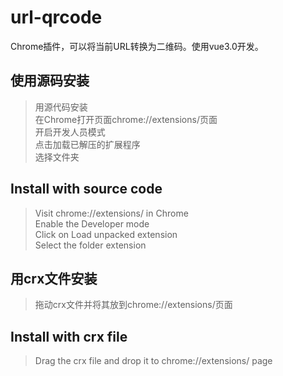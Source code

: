 # url-qrcode

Chrome插件，可以将当前URL转换为二维码。使用vue3.0开发。

## 使用源码安装

> 用源代码安装  
> 在Chrome打开页面chrome://extensions/页面  
> 开启开发人员模式  
> 点击加载已解压的扩展程序  
> 选择文件夹  

## Install with source code

> Visit chrome://extensions/ in Chrome  
> Enable the Developer mode  
> Click on Load unpacked extension  
> Select the folder extension  

## 用crx文件安装

> 拖动crx文件并将其放到chrome://extensions/页面

## Install with crx file

> Drag the crx file and drop it to chrome://extensions/ page
